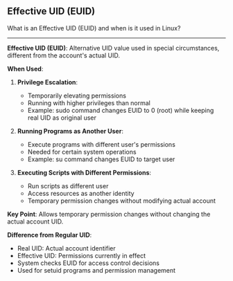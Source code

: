 ## Effective UID (EUID)

What is an Effective UID (EUID) and when is it used in Linux?

---

**Effective UID (EUID)**: Alternative UID value used in special circumstances, different from the account's actual UID.

**When Used**:

1. **Privilege Escalation**:
   - Temporarily elevating permissions
   - Running with higher privileges than normal
   - Example: sudo command changes EUID to 0 (root) while keeping real UID as original user

2. **Running Programs as Another User**:
   - Execute programs with different user's permissions
   - Needed for certain system operations
   - Example: su command changes EUID to target user

3. **Executing Scripts with Different Permissions**:
   - Run scripts as different user
   - Access resources as another identity
   - Temporary permission changes without modifying actual account

**Key Point**: Allows temporary permission changes without changing the actual account UID.

**Difference from Regular UID**:
- Real UID: Actual account identifier
- Effective UID: Permissions currently in effect
- System checks EUID for access control decisions
- Used for setuid programs and permission management

